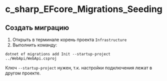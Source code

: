 # c_sharp_EFcore_Migrations_Seeding

## Создать миграцию

1. Открыть в терминале корень проекта `Infrastructure`
2. Выполнить команду:

```shell
dotnet ef migrations add Init --startup-project ../WebApi/WebApi.csproj
```

Ключ `--startup-project` нужен, т.к. настройки подключения лежат в другом проекте.
